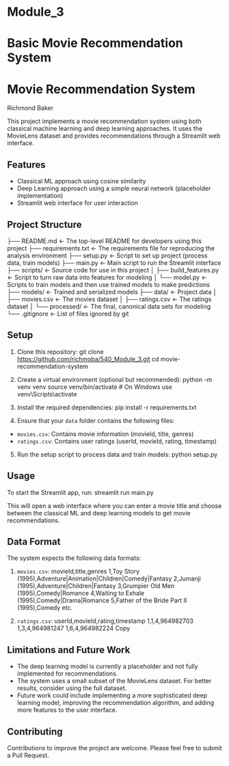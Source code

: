 # Module_3
# Basic Movie Recommendation System
# Movie Recommendation System

Richmond Baker


This project implements a movie recommendation system using both classical machine learning and deep learning approaches. It uses the MovieLens dataset and provides recommendations through a Streamlit web interface.

## Features

- Classical ML approach using cosine similarity
- Deep Learning approach using a simple neural network (placeholder implementation)
- Streamlit web interface for user interaction

## Project Structure
├── README.md               <- The top-level README for developers using this project
├── requirements.txt        <- The requirements file for reproducing the analysis environment
├── setup.py                <- Script to set up project (process data, train models)
├── main.py                 <- Main script to run the Streamlit interface
├── scripts/                <- Source code for use in this project
│   ├── build_features.py   <- Script to turn raw data into features for modeling
│   └── model.py            <- Scripts to train models and then use trained models to make predictions
├── models/                 <- Trained and serialized models
├── data/                   <- Project data
│   ├── movies.csv          <- The movies dataset
│   ├── ratings.csv         <- The ratings dataset
│   └── processed/          <- The final, canonical data sets for modeling
└── .gitignore              <- List of files ignored by git
## Setup

1. Clone this repository:
git clone https://github.com/richmoba/540_Module_3.git
cd movie-recommendation-system

2. Create a virtual environment (optional but recommended):
python -m venv venv
source venv/bin/activate  # On Windows use venv\Scripts\activate

3. Install the required dependencies:
pip install -r requirements.txt

4. Ensure that your `data` folder contains the following files:
- `movies.csv`: Contains movie information (movieId, title, genres)
- `ratings.csv`: Contains user ratings (userId, movieId, rating, timestamp)

5. Run the setup script to process data and train models:
python setup.py

## Usage

To start the Streamlit app, run:
streamlit run main.py

This will open a web interface where you can enter a movie title and choose between the classical ML and deep learning models to get movie recommendations.

## Data Format

The system expects the following data formats:

1. `movies.csv`:
movieId,title,genres
1,Toy Story (1995),Adventure|Animation|Children|Comedy|Fantasy
2,Jumanji (1995),Adventure|Children|Fantasy
3,Grumpier Old Men (1995),Comedy|Romance
4,Waiting to Exhale (1995),Comedy|Drama|Romance
5,Father of the Bride Part II (1995),Comedy
etc.

2. `ratings.csv`:
userId,movieId,rating,timestamp
1,1,4,964982703
1,3,4,964981247
1,6,4,964982224
Copy
## Limitations and Future Work

- The deep learning model is currently a placeholder and not fully implemented for recommendations.
- The system uses a small subset of the MovieLens dataset. For better results, consider using the full dataset.
- Future work could include implementing a more sophisticated deep learning model, improving the recommendation algorithm, and adding more features to the user interface.

## Contributing

Contributions to improve the project are welcome. Please feel free to submit a Pull Request.

 
